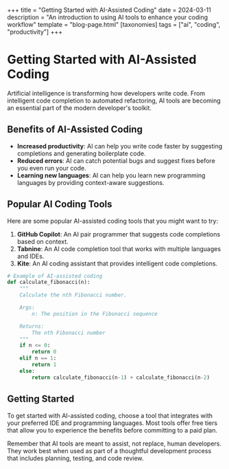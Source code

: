 +++
title = "Getting Started with AI-Assisted Coding"
date = 2024-03-11
description = "An introduction to using AI tools to enhance your coding workflow"
template = "blog-page.html"
[taxonomies]
tags = ["ai", "coding", "productivity"]
+++

# Getting Started with AI-Assisted Coding

Artificial intelligence is transforming how developers write code. From
intelligent code completion to automated refactoring, AI tools are becoming an
essential part of the modern developer's toolkit.

## Benefits of AI-Assisted Coding

- **Increased productivity**: AI can help you write code faster by suggesting
  completions and generating boilerplate code.
- **Reduced errors**: AI can catch potential bugs and suggest fixes before you
  even run your code.
- **Learning new languages**: AI can help you learn new programming languages by
  providing context-aware suggestions.

## Popular AI Coding Tools

Here are some popular AI-assisted coding tools that you might want to try:

1. **GitHub Copilot**: An AI pair programmer that suggests code completions
   based on context.
2. **Tabnine**: An AI code completion tool that works with multiple languages
   and IDEs.
3. **Kite**: An AI coding assistant that provides intelligent code completions.

```python
# Example of AI-assisted coding
def calculate_fibonacci(n):
    """
    Calculate the nth Fibonacci number.

    Args:
        n: The position in the Fibonacci sequence

    Returns:
        The nth Fibonacci number
    """
    if n <= 0:
        return 0
    elif n == 1:
        return 1
    else:
        return calculate_fibonacci(n-1) + calculate_fibonacci(n-2)
```

## Getting Started

To get started with AI-assisted coding, choose a tool that integrates with your
preferred IDE and programming languages. Most tools offer free tiers that allow
you to experience the benefits before committing to a paid plan.

Remember that AI tools are meant to assist, not replace, human developers. They
work best when used as part of a thoughtful development process that includes
planning, testing, and code review.
